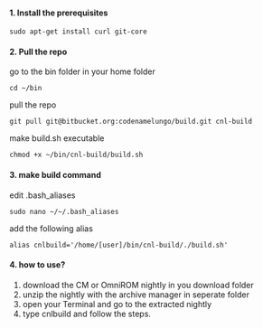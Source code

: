 #### 1. Install the prerequisites ####
~~~
sudo apt-get install curl git-core 
~~~

#### 2. Pull the repo ####

go to the bin folder in your home folder 
~~~
cd ~/bin
~~~

pull the repo
~~~
git pull git@bitbucket.org:codenamelungo/build.git cnl-build
~~~

make build.sh executable
~~~
chmod +x ~/bin/cnl-build/build.sh
~~~ 

#### 3. make build command ####
edit .bash_aliases
~~~
sudo nano ~/~/.bash_aliases
~~~

add the following alias
~~~
alias cnlbuild='/home/[user]/bin/cnl-build/./build.sh'
~~~

#### 4. how to use? ####
1. download the CM or OmniROM nightly in you download folder 
2. unzip the nightly with the archive manager in seperate folder 
3. open your Terminal and go to the extracted nightly
4. type cnlbuild and follow the steps.

